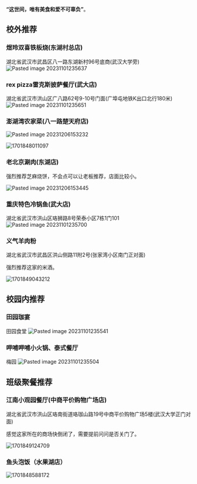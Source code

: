 **“这世间，唯有美食和爱不可辜负”**。

## 校外推荐
### 煜玲双喜铁板烧(东湖村总店)
湖北省武汉市武昌区八一路东湖新村96号底商(武汉大学旁)
![Pasted image 20231101235637](attachments/Pasted%20image%2020231101235637.png)

### rex pizza雷克斯披萨餐厅(武大店)
湖北省武汉市洪山区广八路62号9-10号门面(广埠屯地铁K出口北行180米)
![Pasted image 20231101235651](attachments/Pasted%20image%2020231101235651.png)

### 澎湖湾农家菜(八一路楚天府店)

![Pasted image 20231206153232](attachments/Pasted%20image%2020231206153232.png)

![1701848011097](attachments/1701848011097.png)

### 老北京涮肉(东湖店)
强烈推荐芝麻烧饼，不会点可以让老板推荐，店面比较小。

![Pasted image 20231206153445](attachments/Pasted%20image%2020231206153445.png)

### 重庆特色冷锅鱼(武大店)
湖北省武汉市洪山区珞狮路8号荣泰小区7栋1门101
![Pasted image 20231101235700](attachments/Pasted%20image%2020231101235700.png)

### 义气羊肉粉
湖北省武汉市武昌区洪山侧路11附2号(张家湾小区南门正对面)

强烈推荐这家的米酒。

![1701849043212](attachments/1701849043212.png)

## 校园内推荐
### 田园珈宴
田园食堂
![Pasted image 20231101235541](attachments/Pasted%20image%2020231101235541.png)


### 呷哺呷哺小火锅、泰式餐厅
梅园
![Pasted image 20231101235504](attachments/Pasted%20image%2020231101235504.png)



## 班级聚餐推荐
### 江南小观园餐厅(中商平价购物广场店)
湖北省武汉市洪山区珞南街道珞珈山路19号中商平价购物广场5楼(武汉大学正门对面)

感觉这家所在的商场快倒闭了，需要提前问问是否关门了。

![1701849124709](attachments/1701849124709.png)

### 鱼头泡饭（水果湖店）

![1701848588172](attachments/1701848588172.png)

